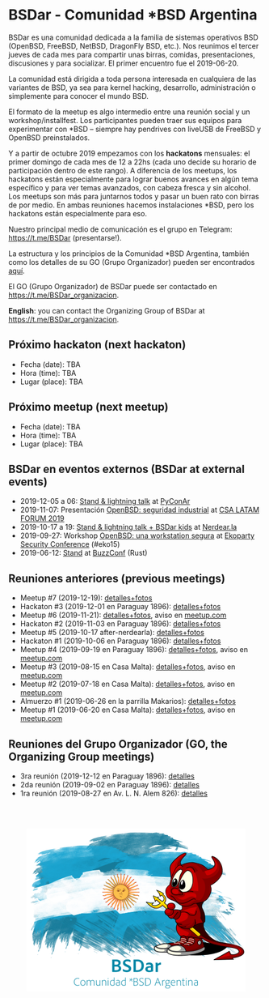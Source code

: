 # BSDar - Comunidad *BSD Argentina

BSDar es una comunidad dedicada a la familia de sistemas operativos BSD (OpenBSD, FreeBSD, NetBSD, DragonFly BSD, etc.). Nos reunimos el tercer jueves de cada mes para compartir unas birras, comidas, presentaciones, discusiones y para socializar. El primer encuentro fue el 2019-06-20.

La comunidad está dirigida a toda persona interesada en cualquiera de las variantes de BSD, ya sea para kernel hacking, desarrollo, administración o simplemente para conocer el mundo BSD.

El formato de la meetup es algo intermedio entre una reunión social y un workshop/installfest. Los participantes pueden traer sus equipos para experimentar con *BSD – siempre hay pendrives con liveUSB de FreeBSD y OpenBSD preinstalados.

Y a partir de octubre 2019 empezamos con los **hackatons** mensuales: el primer domingo de cada mes de 12 a 22hs (cada uno decide su horario de participación dentro de este rango). A diferencia de los meetups, los hackatons están especialmente para lograr buenos avances en algún tema específico y para ver temas avanzados, con cabeza fresca y sin alcohol. Los meetups son más para juntarnos todos y pasar un buen rato con birras de por medio. En ambas reuniones hacemos instalaciones *BSD, pero los hackatons están especialmente para eso.

Nuestro principal medio de comunicación es el grupo en Telegram: https://t.me/BSDar (presentarse!).

La estructura y los principios de la Comunidad *BSD Argentina, también como los detalles de su GO (Grupo Organizador) pueden ser encontrados [aquí](org/20190902.md).

El GO (Grupo Organizador) de BSDar puede ser contactado en https://t.me/BSDar_organizacion.

**English**: you can contact the Organizing Group of BSDar at https://t.me/BSDar_organizacion.


## Próximo hackaton (next hackaton)
* Fecha (date): TBA
* Hora (time): TBA
* Lugar (place): TBA

## Próximo meetup (next meetup)
* Fecha (date): TBA
* Hora (time): TBA
* Lugar (place): TBA

## BSDar en eventos externos (BSDar at external events)
* 2019-12-05 a 06: [Stand & lightning talk](events/20191205_pyconar.md) at [PyConAr](https://eventos.python.org.ar/events/pyconar2019/)
* 2019-11-07: Presentación [OpenBSD: seguridad industrial](https://github.com/bsdar/man/blob/master/presentations/csalatam19/README.md) at [CSA LATAM FORUM 2019](https://csalatam.com)
* 2019-10-17 a 19: [Stand & lightning talk + BSDar kids](events/20191017_nerdearla.md) at [Nerdear.la](https://nerdear.la)
* 2019-09-27: Workshop [OpenBSD: una workstation segura](https://github.com/bsdar/man/blob/master/workshops/eko15/README.md) at [Ekoparty Security Conference](https://ekoparty.org) (#eko15)
* 2019-06-12: [Stand](events/20190612_buzzconf.md) at [BuzzConf](https://buzzconf.org) (Rust)


## Reuniones anteriores (previous meetings)
* Meetup #7 (2019-12-19): [detalles+fotos](meetups/20191219.md)
* Hackaton #3 (2019-12-01 en Paraguay 1896): [detalles+fotos](hackathons/20191201.md)
* Meetup #6 (2019-11-21): [detalles+fotos](meetups/20191121.md), aviso en [meetup.com](https://www.meetup.com/es-ES/sysarmy/events/266610759/)
* Hackaton #2 (2019-11-03 en Paraguay 1896): [detalles+fotos](hackathons/20191103.md)
* Meetup #5 (2019-10-17 after-nerdearla): [detalles+fotos](meetups/20191017.md)
* Hackaton #1 (2019-10-06 en Paraguay 1896): [detalles+fotos](hackathons/20191006.md)
* Meetup #4 (2019-09-19 en Paraguay 1896): [detalles+fotos](meetups/20190919.md), aviso en [meetup.com](https://www.meetup.com/sysarmy/events/264967151/)
* Meetup #3 (2019-08-15 en Casa Malta): [detalles+fotos](meetups/20190815.md), aviso en [meetup.com](https://www.meetup.com/sysarmy/events/263950117/)
* Meetup #2 (2019-07-18 en Casa Malta): [detalles+fotos](meetups/20190718.md), aviso en [meetup.com](https://www.meetup.com/sysarmy/events/263198844/)
* Almuerzo #1 (2019-06-26 en la parrilla Makarios): [detalles+fotos](meetups/20190626.md)
* Meetup #1 (2019-06-20 en Casa Malta): [detalles+fotos](meetups/20190620.md), aviso en [meetup.com](https://www.meetup.com/sysarmy/events/262444553/)

## Reuniones del Grupo Organizador (GO, the Organizing Group meetings)
* 3ra reunión (2019-12-12 en Paraguay 1896): [detalles](org/20191212.md)
* 2da reunión (2019-09-02 en Paraguay 1896): [detalles](org/20190902.md)
* 1ra reunión (2019-08-27 en Av. L. N. Alem 826): [detalles](org/20190827.md)

<br /><br />
<p align="center">
  <img src="https://github.com/bsdar/multimedia/blob/master/artwork/logo.png" />
</p>
